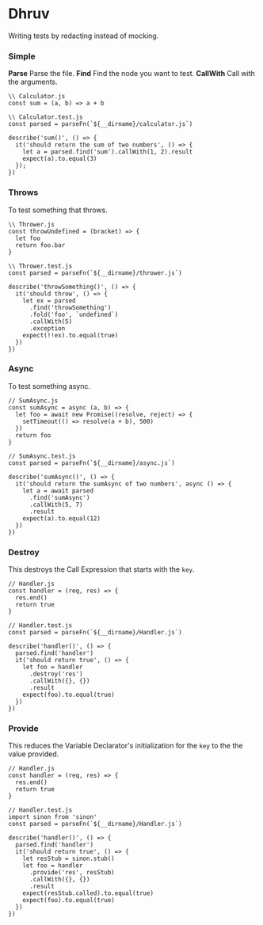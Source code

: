 

# Dhruv

Writing tests by redacting instead of mocking.

### Simple

**Parse** Parse the file.
**Find** Find the node you want to test.
**CallWith** Call with the arguments.

```
\\ Calculator.js
const sum = (a, b) => a + b

\\ Calculator.test.js
const parsed = parseFn(`${__dirname}/calculator.js`)

describe('sum()', () => {
  it('should return the sum of two numbers', () => {
    let a = parsed.find('sum').callWith(1, 2).result
    expect(a).to.equal(3)
  });
})
```

### Throws
To test something that throws.
```
\\ Thrower.js
const throwUndefined = (bracket) => {
  let foo
  return foo.bar
}

\\ Thrower.test.js
const parsed = parseFn(`${__dirname}/thrower.js`)

describe('throwSomething()', () => {
  it('should throw', () => {
    let ex = parsed
      .find('throwSomething')
      .fold('foo', `undefined`)
      .callWith(5)
      .exception
    expect(!!ex).to.equal(true)
  })
})
```

### Async
To test something async.
```
// SumAsync.js
const sumAsync = async (a, b) => {
  let foo = await new Promise((resolve, reject) => {
    setTimeout(() => resolve(a + b), 500)
  })
  return foo
}

// SumAsync.test.js
const parsed = parseFn(`${__dirname}/async.js`)

describe('sumAsync()', () => {
  it('should return the sumAsync of two numbers', async () => {
    let a = await parsed
      .find('sumAsync')
      .callWith(5, 7)
      .result
    expect(a).to.equal(12)
  })
})
```
### Destroy
This destroys the Call Expression that starts with the `key`.
```
// Handler.js
const handler = (req, res) => {
  res.end()
  return true
}

// Handler.test.js
const parsed = parseFn(`${__dirname}/Handler.js`)

describe('handler()', () => {
  parsed.find('handler')
  it('should return true', () => {
    let foo = handler
      .destroy('res')
      .callWith({}, {})
      .result
    expect(foo).to.equal(true)
  })
})
```
### Provide
This reduces the Variable Declarator's initialization for the `key` to the the value provided.

```
// Handler.js
const handler = (req, res) => {
  res.end()
  return true
}

// Handler.test.js
import sinon from 'sinon'
const parsed = parseFn(`${__dirname}/Handler.js`)

describe('handler()', () => {
  parsed.find('handler')
  it('should return true', () => {
    let resStub = sinon.stub()
    let foo = handler
      .provide('res', resStub)
      .callWith({}, {})
      .result
    expect(resStub.called).to.equal(true)
    expect(foo).to.equal(true)
  })
})
```
